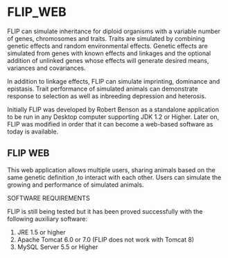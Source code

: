 # FLIP_WEB
FLIP can simulate inheritance for diploid organisms with a variable
number of genes, chromosomes and traits. Traits are simulated by combining
genetic effects and random environmental effects. Genetic effects are simulated
from genes with known effects and linkages and the optional addition of unlinked
genes whose effects will generate desired means, variances and covariances. 

In addition to linkage effects, FLIP can simulate imprinting, dominance and epistasis. 
Trait performance of simulated animals can demonstrate response to selection as well
as inbreeding depression and heterosis.

Initially FLIP was developed by Robert Benson as a standalone application to be run in any
Desktop computer supporting JDK 1.2 or Higher. Later on, FLIP was modified in order that it 
can become a web-based software as today is available. 

<h2>FLIP WEB</h2>

This web application  allows multiple users, sharing animals based on the same genetic definition ,to interact with each other.
Users can simulate the growing and performance of simulated animals.



SOFTWARE REQUIREMENTS

FLIP is still being tested but it has been proved successfully with the following auxiliary software:

1) JRE 1.5 or higher
2) Apache Tomcat 6.0 or 7.0 (FLIP does not work with Tomcat 8)
3) MySQL Server 5.5 or Higher

